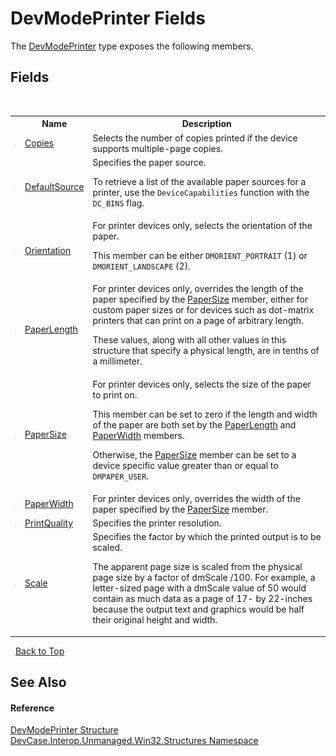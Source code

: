 # DevModePrinter Fields
 

The <a href="T_DevCase_Interop_Unmanaged_Win32_Structures_DevModePrinter">DevModePrinter</a> type exposes the following members.


## Fields
&nbsp;<table><tr><th></th><th>Name</th><th>Description</th></tr><tr><td>![Public field](media/pubfield.gif "Public field")</td><td><a href="F_DevCase_Interop_Unmanaged_Win32_Structures_DevModePrinter_Copies">Copies</a></td><td>
Selects the number of copies printed if the device supports multiple-page copies.</td></tr><tr><td>![Public field](media/pubfield.gif "Public field")</td><td><a href="F_DevCase_Interop_Unmanaged_Win32_Structures_DevModePrinter_DefaultSource">DefaultSource</a></td><td>
Specifies the paper source. 

 To retrieve a list of the available paper sources for a printer, use the `DeviceCapabilities` function with the `DC_BINS` flag.</td></tr><tr><td>![Public field](media/pubfield.gif "Public field")</td><td><a href="F_DevCase_Interop_Unmanaged_Win32_Structures_DevModePrinter_Orientation">Orientation</a></td><td>
For printer devices only, selects the orientation of the paper. 

 This member can be either `DMORIENT_PORTRAIT` (1) or `DMORIENT_LANDSCAPE` (2).</td></tr><tr><td>![Public field](media/pubfield.gif "Public field")</td><td><a href="F_DevCase_Interop_Unmanaged_Win32_Structures_DevModePrinter_PaperLength">PaperLength</a></td><td>
For printer devices only, overrides the length of the paper specified by the <a href="F_DevCase_Interop_Unmanaged_Win32_Structures_DevModePrinter_PaperSize">PaperSize</a> member, either for custom paper sizes or for devices such as dot-matrix printers that can print on a page of arbitrary length. 

 These values, along with all other values in this structure that specify a physical length, are in tenths of a millimeter.</td></tr><tr><td>![Public field](media/pubfield.gif "Public field")</td><td><a href="F_DevCase_Interop_Unmanaged_Win32_Structures_DevModePrinter_PaperSize">PaperSize</a></td><td>
For printer devices only, selects the size of the paper to print on. 

 This member can be set to zero if the length and width of the paper are both set by the <a href="F_DevCase_Interop_Unmanaged_Win32_Structures_DevModePrinter_PaperLength">PaperLength</a> and <a href="F_DevCase_Interop_Unmanaged_Win32_Structures_DevModePrinter_PaperWidth">PaperWidth</a> members. 

 Otherwise, the <a href="F_DevCase_Interop_Unmanaged_Win32_Structures_DevModePrinter_PaperSize">PaperSize</a> member can be set to a device specific value greater than or equal to `DMPAPER_USER`.</td></tr><tr><td>![Public field](media/pubfield.gif "Public field")</td><td><a href="F_DevCase_Interop_Unmanaged_Win32_Structures_DevModePrinter_PaperWidth">PaperWidth</a></td><td>
For printer devices only, overrides the width of the paper specified by the <a href="F_DevCase_Interop_Unmanaged_Win32_Structures_DevModePrinter_PaperSize">PaperSize</a> member.</td></tr><tr><td>![Public field](media/pubfield.gif "Public field")</td><td><a href="F_DevCase_Interop_Unmanaged_Win32_Structures_DevModePrinter_PrintQuality">PrintQuality</a></td><td>
Specifies the printer resolution.</td></tr><tr><td>![Public field](media/pubfield.gif "Public field")</td><td><a href="F_DevCase_Interop_Unmanaged_Win32_Structures_DevModePrinter_Scale">Scale</a></td><td>
Specifies the factor by which the printed output is to be scaled. 

 The apparent page size is scaled from the physical page size by a factor of dmScale /100. For example, a letter-sized page with a dmScale value of 50 would contain as much data as a page of 17- by 22-inches because the output text and graphics would be half their original height and width.</td></tr></table>&nbsp;
<a href="#devmodeprinter-fields">Back to Top</a>

## See Also


#### Reference
<a href="T_DevCase_Interop_Unmanaged_Win32_Structures_DevModePrinter">DevModePrinter Structure</a><br /><a href="N_DevCase_Interop_Unmanaged_Win32_Structures">DevCase.Interop.Unmanaged.Win32.Structures Namespace</a><br />